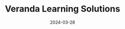 ---  
layout: startup_page  
title: "Veranda Learning Solutions"  
id: "verandalearning.com"  
permalink: "/verandalearningsolutionsverandalearning.com03282024/"  
website: "https://www.verandalearning.com/"  
funding_round: "Debt"  
funding_amount: "₹425Cr"  
investors: "BPEA Investment Managers Private Limited (BPEA Credit)"  
about: "Veranda Learning Solutions is a publicly listed education company offering training programs for competitive exams, professional skilling, and upskilling. Founded by the Kalpathi AGS Group, it has grown significantly through acquisitions, expanding its revenue from ₹2.5 crore in FY21 to nearly ₹200 crore in FY23."  
markets: "Education, Test Preparation, Upskilling"  
hq: "Chennai, Tamil Nadu, India"  
founded_year: "2018"  
linkedin: "https://in.linkedin.com/company/verandalearning"  
twitter: "https://twitter.com/verandalearning"  
instagram: ""  
facebook: "https://www.facebook.com/verandalearn/"  
crunchbase: "https://www.crunchbase.com/organization/veranda-learning"  
pitchbook: "https://pitchbook.com/profiles/company/481679-38"  

date_display: "28-Mar-2024"  
date: "2024-03-28"

# SEO Optimization  
meta_title: "Veranda Learning Solutions - Debt Funding (₹425Cr)"  
meta_description: "Veranda Learning Solutions, Veranda Learning Solutions is a publicly listed education company offering training programs for competitive exams, professional skilling, and upskill..."  
meta_keywords: "Veranda Learning Solutions, Education, Test Preparation, Upskilling, Debt funding"  
canonical_url: "https://startup.projectstartups.com/verandalearningsolutionsverandalearning.com03282024/"  
---